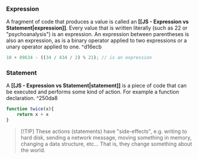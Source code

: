 

### Expression 
A fragment of code that produces a value is called an **[[JS - Expression vs Statement|expression]]**. Every value that is written literally (such as 22 or "psychoanalysis") is an expression. An expression between parentheses is also an expression, as is a binary operator applied to two expressions or a unary operator applied to one. ^d16ecb

```Javascript
10 + 89634 - ((34 / 434 / 2) % 21); // is an expression
```

### Statement

A **[[JS - Expression vs Statement|statement]]** is a piece of code that can be executed and performs some kind of action.
For example a function declaration. ^250da8

```Javascript
function twice(x){
	return x + x
}
```

>[!TIP] These actions (statements) have "side-effects", e.g. writing to hard disk, sending a network message, moving something in memory, changing a data structure, etc... That is, they change something about the world.

